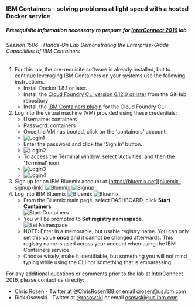 ### IBM Containers - solving problems at light speed with a hosted Docker service
##### Prerequisite information necessary to prepare for [InterConnect 2016](https://www.ibm.com/cloud-computing/us/en/interconnect/) lab
###### Session 1506 - Hands-On Lab Demonstrating the Enterprise-Grade Capabilities of IBM Containers

1.  For this lab, the pre-requisite software is already installed, but to continue leveraging IBM Containers on your systems use the following instructions.
    * Install Docker 1.8.1 or later.
    * Install the [Cloud Foundry CLI version 6.12.0 or later][cloud-foundry-cli] from the GitHub repository
    * Install the [IBM Containers plugin][ibm-containers-cli] for the Cloud Foundry CLI
2. Log into the virtual machine (VM) provided using these credentials: 
    * Username: containers
    * Password: containers
    * Once the VM has booted, click on the 'containers' account. 
    * ![Login1](https://github.com/crosen188/ibm-containers-interconnect-2016/blob/master/screenshots/login1.jpg)
    * Enter the password and click the 'Sign In' button.
    * ![Login2](https://github.com/crosen188/ibm-containers-interconnect-2016/blob/master/screenshots/login2.jpg)
    * To access the Terminal window, select 'Activities' and then the 'Terminal' icon.
    * ![Login3](https://github.com/crosen188/ibm-containers-interconnect-2016/blob/master/screenshots/login3.jpg)
    * ![Login4](https://github.com/crosen188/ibm-containers-interconnect-2016/blob/master/screenshots/login4.jpg)
3. Sign up for an IBM Bluemix account at [https://bluemix.net][bluemix-signup-link]
   ![Bluemix](https://github.com/crosen188/ibm-containers-interconnect-2016/blob/master/screenshots/1-bluemix-signup.jpg)
   ![Signup](https://github.com/crosen188/ibm-containers-interconnect-2016/blob/master/screenshots/4-bluemix-trial.jpg)
3.  Log into IBM Bluemix 
     ![Bluemix](https://github.com/crosen188/ibm-containers-interconnect-2016/blob/master/screenshots/2-bluemix-login.jpg)
     ![Bluemix](https://github.com/crosen188/ibm-containers-interconnect-2016/blob/master/screenshots/3-bluemix-login.jpg)
    * From the Bluemix main page, select DASHBOARD, click **Start Containers**  
     ![Start Containers](https://github.com/crosen188/ibm-containers-interconnect-2016/blob/master/screenshots/6-start-containers.jpg)
    * You will be prompted to **Set registry namespace**.  
     ![Set Namespace](https://github.com/crosen188/ibm-containers-interconnect-2016/blob/master/screenshots/5-set-namespace.jpg)
    * NOTE: Enter in a memorable, but usable registry name.  You can only set this value **once** and it cannot be changed afterwards.  This registry name is used across your account when using the IBM Containers service.
    * Choose wisely, make it identifiable, but something you will not mind typing while using the CLI nor something that is embarassing.

For any additional questions or comments prior to the lab at InterConnect 2016, please contact us directly: 

   * Chris Rosen - Twitter at [@ChrisRosen188](https://twitter.com/ChrisRosen188) or email crosen@us.ibm.com
   * Rick Osowski - Twitter at [@rosowski](https://twitter.com/rosowski) or email osowski@us.ibm.com
   
 

[bluemix-signup-link]: https://bluemix.net
[cloud-foundry-cli]: https://github.com/cloudfoundry/cli/releases
[ibm-containers-cli]: https://www.ng.bluemix.net/docs/containers/container_cli_cfic.html#container_cli_cfic_install

